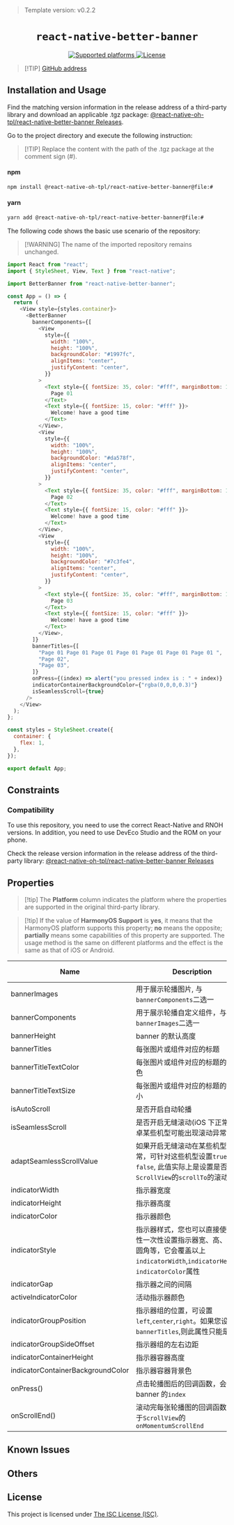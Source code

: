 > Template version: v0.2.2

<p align="center">
  <h1 align="center"> <code>react-native-better-banner</code> </h1>
</p>
<p align="center">
    <a href="https://github.com/react-native-oh-library/better-banner">
        <img src="https://img.shields.io/badge/platforms-android%20|%20ios%20|%20harmony%20-lightgrey.svg" alt="Supported platforms" />
    </a>
    <a href="https://www.isc.org/licenses/>">
        <img src="https://img.shields.io/badge/license-ISC-green.svg" alt="License" />
    </a>
</p>

> [!TIP] [GitHub address](https://github.com/react-native-oh-library/better-banner)

## Installation and Usage

Find the matching version information in the release address of a third-party library and download an applicable .tgz package: [@react-native-oh-tpl/react-native-better-banner Releases](https://github.com/react-native-oh-library/better-banner/releases).

Go to the project directory and execute the following instruction:

> [!TIP] Replace the content with the path of the .tgz package at the comment sign (#).

<!-- tabs:start -->

#### **npm**

```bash
npm install @react-native-oh-tpl/react-native-better-banner@file:#
```

#### **yarn**

```bash
yarn add @react-native-oh-tpl/react-native-better-banner@file:#
```

<!-- tabs:end -->

The following code shows the basic use scenario of the repository:

> [!WARNING] The name of the imported repository remains unchanged.

```js
import React from "react";
import { StyleSheet, View, Text } from "react-native";

import BetterBanner from "react-native-better-banner";

const App = () => {
  return (
    <View style={styles.container}>
      <BetterBanner
        bannerComponents={[
          <View
            style={{
              width: "100%",
              height: "100%",
              backgroundColor: "#1997fc",
              alignItems: "center",
              justifyContent: "center",
            }}
          >
            <Text style={{ fontSize: 35, color: "#fff", marginBottom: 10 }}>
              Page 01
            </Text>
            <Text style={{ fontSize: 15, color: "#fff" }}>
              Welcome! have a good time
            </Text>
          </View>,
          <View
            style={{
              width: "100%",
              height: "100%",
              backgroundColor: "#da578f",
              alignItems: "center",
              justifyContent: "center",
            }}
          >
            <Text style={{ fontSize: 35, color: "#fff", marginBottom: 10 }}>
              Page 02
            </Text>
            <Text style={{ fontSize: 15, color: "#fff" }}>
              Welcome! have a good time
            </Text>
          </View>,
          <View
            style={{
              width: "100%",
              height: "100%",
              backgroundColor: "#7c3fe4",
              alignItems: "center",
              justifyContent: "center",
            }}
          >
            <Text style={{ fontSize: 35, color: "#fff", marginBottom: 10 }}>
              Page 03
            </Text>
            <Text style={{ fontSize: 15, color: "#fff" }}>
              Welcome! have a good time
            </Text>
          </View>,
        ]}
        bannerTitles={[
          "Page 01 Page 01 Page 01 Page 01 Page 01 Page 01 Page 01 ",
          "Page 02",
          "Page 03",
        ]}
        onPress={(index) => alert("you pressed index is : " + index)}
        indicatorContainerBackgroundColor={"rgba(0,0,0,0.3)"}
        isSeamlessScroll={true}
      />
    </View>
  );
};

const styles = StyleSheet.create({
  container: {
    flex: 1,
  },
});

export default App;
```

## Constraints

### Compatibility

To use this repository, you need to use the correct React-Native and RNOH versions. In addition, you need to use DevEco Studio and the ROM on your phone.

Check the release version information in the release address of the third-party library: [@react-native-oh-tpl/react-native-better-banner Releases](https://github.com/react-native-oh-library/better-banner/releases)

## Properties

> [!tip] The **Platform** column indicates the platform where the properties are supported in the original third-party library.

> [!tip] If the value of **HarmonyOS Support** is **yes**, it means that the HarmonyOS platform supports this property; **no** means the opposite; **partially** means some capabilities of this property are supported. The usage method is the same on different platforms and the effect is the same as that of iOS or Android.

| Name                              | Description                                                                                                                                  | Type     | Default               | Platform | HarmonyOS Support |
| --------------------------------- | -------------------------------------------------------------------------------------------------------------------------------------------- | -------- | --------------------- | -------- | ----------------- |
| bannerImages                      | 用于展示轮播图片, 与`bannerComponents`二选一                                                                                                 | Array    | []                    | All      | Yes               |
| bannerComponents                  | 用于展示轮播自定义组件，与`bannerImages`二选一                                                                                               | Array    | []                    | All      | Yes               |
| bannerHeight                      | banner 的默认高度                                                                                                                            | Number   | 250                   | All      | Yes               |
| bannerTitles                      | 每张图片或组件对应的标题                                                                                                                     | Array    | []                    | All      | Yes               |
| bannerTitleTextColor              | 每张图片或组件对应的标题的文字颜色                                                                                                           | String   | #fff                  | All      | Yes               |
| bannerTitleTextSize               | 每张图片或组件对应的标题的文字大小                                                                                                           | Number   | 2000                  | All      | Yes               |
| isAutoScroll                      | 是否开启自动轮播                                                                                                                             | Boolean  | true                  | All      | Yes               |
| isSeamlessScroll                  | 是否开启无缝滚动(iOS 下正常，安卓某些机型可能出现滚动异常)                                                                                   | Boolean  | false                 | All      | Yes               |
| adaptSeamlessScrollValue          | 如果开启无缝滚动在某些机型滚动异常，可针对这些机型设置`true` 或 `false`, 此值实际上是设置是否显示`ScrollView`的`scrollTo`的滚动动画          | Boolean  | false                 | All      | Yes               |
| indicatorWidth                    | 指示器宽度                                                                                                                                   | Number   | 10                    | All      | Yes               |
| indicatorHeight                   | 指示器高度                                                                                                                                   | Number   | 6                     | All      | Yes               |
| indicatorColor                    | 指示器颜色                                                                                                                                   | String   | rgba(255,255,255,0.6) | All      | Yes               |
| indicatorStyle                    | 指示器样式，您也可以直接使用此属性一次性设置指示器宽、高、颜色和圆角等，它会覆盖以上`indicatorWidth`,`indicatorHeight`，`indicatorColor`属性 | Object   | {}                    | All      | Yes               |
| indicatorGap                      | 指示器之间的间隔                                                                                                                             | Number   | 6                     | All      | Yes               |
| activeIndicatorColor              | 活动指示器颜色                                                                                                                               | String   | #fff                  | All      | Yes               |
| indicatorGroupPosition            | 指示器组的位置，可设置`left`,`center`,`right`。如果您设置了`bannerTitles`,则此属性只能是`right`                                              | String   | right                 | All      | Yes               |
| indicatorGroupSideOffset          | 指示器组的左右边距                                                                                                                           | Number   | 10                    | All      | Yes               |
| indicatorContainerHeight          | 指示器容器高度                                                                                                                               | Number   | 32                    | All      | Yes               |
| indicatorContainerBackgroundColor | 指示器容器背景色                                                                                                                             | String   | transparent           | All      | Yes               |
| onPress()                         | 点击轮播图后的回调函数，会传回 banner 的`index`                                                                                              | Function | ()=>{}                | All      | Yes               |
| onScrollEnd()                     | 滚动完每张轮播图的回调函数，等同于`ScrollView`的`onMomentumScrollEnd`                                                                        | Function | ()=>{}                | All      | Yes               |

## Known Issues

## Others

## License

This project is licensed under [The ISC License (ISC)](https://www.isc.org/licenses/).
